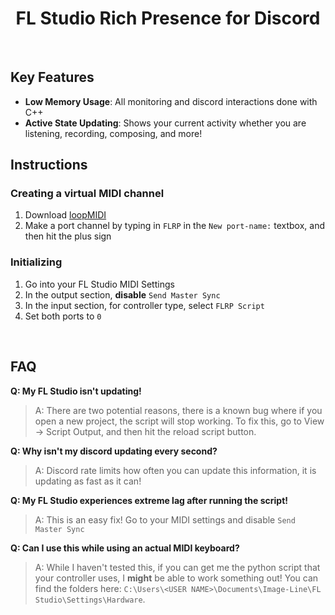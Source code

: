 <div  align="center">

# FL Studio Rich Presence for Discord

</div>
<br>

## Key Features

- **Low Memory Usage**: All monitoring and discord interactions done with C++
- **Active State Updating**: Shows your current activity whether you are listening, recording, composing, and more!
  <br>

## Instructions

### Creating a virtual MIDI channel

1. Download [loopMIDI](https://www.tobias-erichsen.de/software/loopmidi.html)
2. Make a port channel by typing in `FLRP` in the `New port-name:` textbox, and then hit the plus sign

### Initializing

1. Go into your FL Studio MIDI Settings
2. In the output section, **disable** `Send Master Sync`
3. In the input section, for controller type, select `FLRP Script`
4. Set both ports to `0`

<br>

## FAQ

**Q: My FL Studio isn't updating!**

> A: There are two potential reasons, there is a known bug where if you open a new project, the script will stop working. To fix this, go to View -> Script Output, and then hit the reload script button.

**Q: Why isn't my discord updating every second?**

> A: Discord rate limits how often you can update this information, it is updating as fast as it can!

**Q: My FL Studio experiences extreme lag after running the script!**

> A: This is an easy fix! Go to your MIDI settings and disable `Send Master Sync`

**Q: Can I use this while using an actual MIDI keyboard?**

> A: While I haven't tested this, if you can get me the python script that your controller uses, I **might** be able to work something out! You can find the folders here: `C:\Users\<USER NAME>\Documents\Image-Line\FL Studio\Settings\Hardware`.
